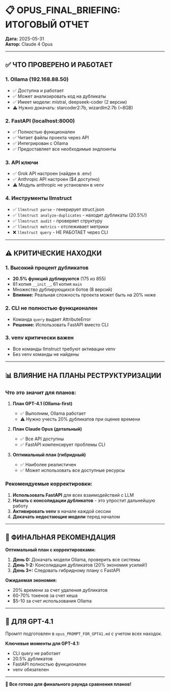 # 📋 OPUS_FINAL_BRIEFING: ИТОГОВЫЙ ОТЧЕТ

**Дата:** 2025-05-31  
**Автор:** Claude 4 Opus

---

## ✅ ЧТО ПРОВЕРЕНО И РАБОТАЕТ

### **1. Ollama (192.168.88.50)**
- ✅ Доступна и работает
- ✅ Может анализировать код на дубликаты
- ✅ Имеет модели: mistral, deepseek-coder (2 версии)
- ⚠️ Нужно докачать: starcoder2:7b, wizardlm2:7b (~8GB)

### **2. FastAPI (localhost:8000)**
- ✅ Полностью функционален
- ✅ Читает файлы проекта через API
- ✅ Интегрирован с Ollama
- ✅ Предоставляет все необходимые эндпоинты

### **3. API ключи**
- ✅ Grok API настроен (найден в .env)
- ✅ Anthropic API настроен ($4 доступно)
- ⚠️ Модуль anthropic не установлен в venv

### **4. Инструменты llmstruct**
- ✅ `llmstruct parse` - генерирует struct.json
- ✅ `llmstruct analyze-duplicates` - находит дубликаты (20.5%!)
- ✅ `llmstruct audit` - проверяет структуру
- ✅ `llmstruct metrics` - отслеживает метрики
- ❌ `llmstruct query` - НЕ РАБОТАЕТ через CLI

---

## ⚠️ КРИТИЧЕСКИЕ НАХОДКИ

### **1. Высокий процент дубликатов**
- **20.5% функций дублируются** (175 из 855)
- 81 копия `__init__`, 61 копия `main`
- Множество дублирующихся ботов (8 версий)
- **Влияние:** Реальная сложность проекта может быть на 20% ниже

### **2. CLI не полностью функционален**
- Команда `query` выдает AttributeError
- **Решение:** Использовать FastAPI вместо CLI

### **3. venv критически важен**
- Все команды llmstruct требуют активации venv
- Без venv команды не найдены

---

## 📊 ВЛИЯНИЕ НА ПЛАНЫ РЕСТРУКТУРИЗАЦИИ

### **Что это значит для планов:**

1. **План GPT-4.1 (Ollama-first)**
   - ✅ Выполним, Ollama работает
   - ⚠️ Нужно учесть 20% дубликатов при оценке времени

2. **План Claude Opus (детальный)**
   - ✅ Все API доступны
   - ✅ FastAPI компенсирует проблемы CLI

3. **Оптимальный план (гибридный)**
   - ✅ Наиболее реалистичен
   - ✅ Может использовать все доступные ресурсы

### **Рекомендуемые корректировки:**
1. **Использовать FastAPI** для всех взаимодействий с LLM
2. **Начать с консолидации дубликатов** - это упростит дальнейшую работу
3. **Активировать venv** в начале каждой сессии
4. **Докачать недостающие модели** перед началом

---

## 🎯 ФИНАЛЬНАЯ РЕКОМЕНДАЦИЯ

**Оптимальный план с корректировками:**
1. **День 0:** Докачать модели Ollama, проверить все системы
2. **День 1-2:** Консолидация дубликатов (20% экономия усилий!)
3. **День 3+:** Следовать гибридному плану с FastAPI

**Ожидаемая экономия:**
- 20% времени за счет удаления дубликатов
- 60-70% токенов за счет кеша
- $5-10 за счет использования Ollama

---

## 📝 ДЛЯ GPT-4.1

Промпт подготовлен в `opus_PROMPT_FOR_GPT41.md` с учетом всех находок.

**Ключевые моменты для GPT-4.1:**
- CLI query не работает
- 20.5% дубликатов
- FastAPI полностью функционален
- venv обязателен

---

**🚀 Все готово для финального раунда сравнения планов!** 